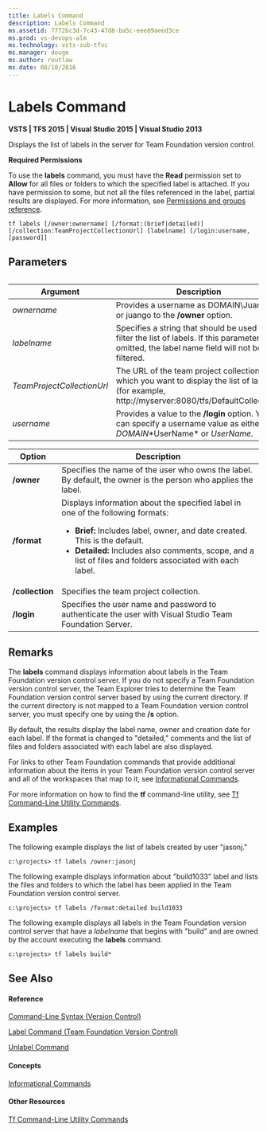 ```yaml
---
title: Labels Command
description: Labels Command
ms.assetid: 7772bc3d-7c43-47d8-ba5c-eee89aeed3ce
ms.prod: vs-devops-alm
ms.technology: vsts-sub-tfvc
ms.manager: douge
ms.author: routlaw
ms.date: 08/10/2016
---
```


# Labels Command

**VSTS | TFS 2015 | Visual Studio 2015 | Visual Studio 2013**

Displays the list of labels in the server for Team Foundation version control.

**Required Permissions**

To use the **labels** command, you must have the **Read** permission set to **Allow** for all files or folders to which the specified label is attached. If you have permission to some, but not all the files referenced in the label, partial results are displayed. For more information, see [Permissions and groups reference](../security/permissions.md).

    tf labels [/owner:ownername] [/format:(brief|detailed)] 
    [/collection:TeamProjectCollectionUrl] [labelname] [/login:username,[password]]

## Parameters<table>
|**Argument**|**Description**|
|---|---|
|*ownername*|Provides a username as DOMAIN\JuanGo or juango to the **/owner** option.|
|*labelname*|Specifies a string that should be used to filter the list of labels. If this parameter is omitted, the label name field will not be filtered.|
|*TeamProjectCollectionUrl*|The URL of the team project collection for which you want to display the list of labels (for example, http://myserver:8080/tfs/DefaultCollection).|
|*username*|Provides a value to the **/login** option. You can specify a username value as either *DOMAIN*\*UserName* or *UserName.*|

|**Option**|**Description**|
|---|---|
|**/owner**|Specifies the name of the user who owns the label. By default, the owner is the person who applies the label.|
|**/format**|Displays information about the specified label in one of the following formats:<ul><li><strong>Brief:</strong> Includes label, owner, and date created. This is the default.</li><li><strong>Detailed:</strong> Includes also comments, scope, and a list of files and folders associated with each label.</li></ul>|
|**/collection**|Specifies the team project collection.|
|**/login**|Specifies the user name and password to authenticate the user with Visual Studio Team Foundation Server.|
## Remarks
The **labels** command displays information about labels in the Team Foundation version control server. If you do not specify a Team Foundation version control server, the Team Explorer tries to determine the Team Foundation version control server based by using the current directory. If the current directory is not mapped to a Team Foundation version control server, you must specify one by using the **/s** option.

By default, the results display the label name, owner and creation date for each label. If the format is changed to "detailed," comments and the list of files and folders associated with each label are also displayed.

For links to other Team Foundation commands that provide additional information about the items in your Team Foundation version control server and all of the workspaces that map to it, see [Informational Commands](https://msdn.microsoft.com/library/ms181450).

For more information on how to find the **tf** command-line utility, see [Tf Command-Line Utility Commands](https://msdn.microsoft.com/library/z51z7zy0).
## Examples
The following example displays the list of labels created by user "jasonj."

    c:\projects> tf labels /owner:jasonj

The following example displays information about "build1033" label and lists the files and folders to which the label has been applied in the Team Foundation version control server.

    c:\projects> tf labels /format:detailed build1033

The following example displays all labels in the Team Foundation version control server that have a *labelname* that begins with "build" and are owned by the account executing the **labels** command.

    c:\projects> tf labels build*

## See Also

#### Reference

[Command-Line Syntax (Version Control)](https://msdn.microsoft.com/library/56f7w6be)

[Label Command (Team Foundation Version Control)](label-command-team-foundation-version-control.md)

[Unlabel Command](unlabel-command.md)

#### Concepts

[Informational Commands](https://msdn.microsoft.com/library/ms181450)

#### Other Resources

[Tf Command-Line Utility Commands](https://msdn.microsoft.com/library/z51z7zy0)
